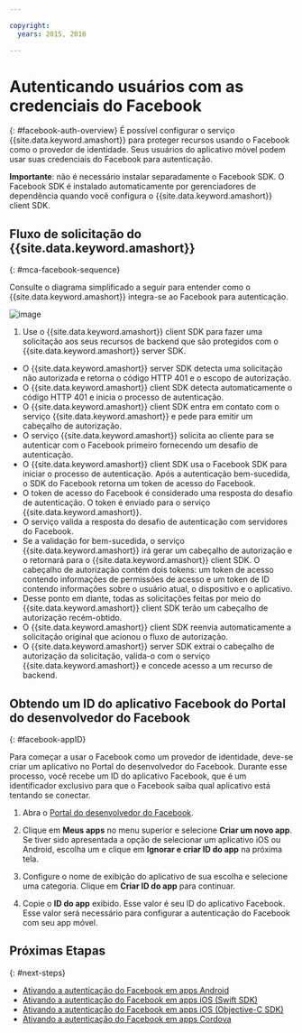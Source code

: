 ```yaml
---

copyright:
  years: 2015, 2016

---
```


# Autenticando usuários com as credenciais do Facebook
{: #facebook-auth-overview}
É possível configurar o serviço {{site.data.keyword.amashort}} para proteger recursos usando o Facebook como o provedor de identidade. Seus usuários do aplicativo móvel podem usar suas credenciais do Facebook para autenticação.

**Importante**: não é necessário instalar separadamente o Facebook SDK. O Facebook SDK é instalado automaticamente por gerenciadores de dependência quando você configura o {{site.data.keyword.amashort}} client SDK.

## Fluxo de solicitação do {{site.data.keyword.amashort}}
{: #mca-facebook-sequence}

Consulte o diagrama simplificado a seguir para entender como o {{site.data.keyword.amashort}} integra-se ao Facebook para autenticação.

![image](images/mca-sequence-facebook.jpg)

1. Use o {{site.data.keyword.amashort}} client SDK para fazer uma solicitação aos seus recursos de backend que são protegidos com o {{site.data.keyword.amashort}} server SDK.
* O {{site.data.keyword.amashort}} server SDK detecta uma solicitação não autorizada e retorna o código HTTP 401 e o escopo de autorização.
* O {{site.data.keyword.amashort}} client SDK detecta automaticamente o código HTTP 401 e inicia o processo de autenticação.
* O {{site.data.keyword.amashort}} client SDK entra em contato com o serviço {{site.data.keyword.amashort}} e pede para emitir um cabeçalho de autorização.
* O serviço {{site.data.keyword.amashort}} solicita ao cliente para se autenticar com o Facebook primeiro fornecendo um desafio de autenticação.
* O {{site.data.keyword.amashort}} client SDK usa o Facebook SDK para iniciar o processo de autenticação. Após a autenticação bem-sucedida, o SDK do Facebook retorna um token de acesso do Facebook.
* O token de acesso do Facebook é considerado uma resposta do desafio de autenticação. O token é enviado para o serviço {{site.data.keyword.amashort}}.
* O serviço valida a resposta do desafio de autenticação com servidores do Facebook.
* Se a validação for bem-sucedida, o serviço {{site.data.keyword.amashort}} irá gerar um cabeçalho de autorização e o retornará para o {{site.data.keyword.amashort}} client SDK. O cabeçalho de autorização contém dois tokens: um token de acesso contendo informações de permissões de acesso e um token de ID contendo informações sobre o usuário atual, o dispositivo e o aplicativo.
* Desse ponto em diante, todas as solicitações feitas por meio do {{site.data.keyword.amashort}} client SDK terão um cabeçalho de autorização recém-obtido.
* O {{site.data.keyword.amashort}} client SDK reenvia automaticamente a solicitação original que acionou o fluxo de autorização.
* O {{site.data.keyword.amashort}} server SDK extrai o cabeçalho de autorização da solicitação, valida-o com o serviço {{site.data.keyword.amashort}} e concede acesso a um recurso de backend.

## Obtendo um ID do aplicativo Facebook do Portal do desenvolvedor do Facebook
{: #facebook-appID}

Para começar a usar o Facebook como um provedor de identidade, deve-se criar um aplicativo no Portal do desenvolvedor do Facebook. Durante esse processo, você recebe um ID do aplicativo Facebook, que é um identificador exclusivo para que o Facebook saiba qual aplicativo está tentando se conectar.

1. Abra o [Portal do desenvolvedor do Facebook](https://developers.facebook.com).

1. Clique em **Meus apps** no menu superior e selecione **Criar um novo app**.
Se tiver sido apresentada a opção de selecionar um aplicativo iOS ou Android, escolha um e clique em **Ignorar e criar ID do app** na próxima tela.

1. Configure o nome de exibição do aplicativo de sua escolha e selecione uma categoria. Clique em **Criar ID do app** para continuar.

1. Copie o **ID do app** exibido. Esse valor é seu ID do aplicativo Facebook.  Esse valor será necessário para configurar a autenticação do Facebook com seu app móvel.

## Próximas Etapas
{: #next-steps}

* [Ativando a autenticação do Facebook em apps Android](facebook-auth-android.html)
* [Ativando a autenticação do Facebook em apps iOS (Swift SDK)](facebook-auth-ios-swift-sdk.html)
* [Ativando a autenticação do Facebook em apps iOS (Objective-C SDK)](facebook-auth-ios.html)
* [Ativando a autenticação do Facebook em apps Cordova](facebook-auth-cordova.html)
